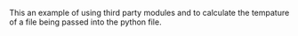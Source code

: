 This an example of using third party modules and to calculate the tempature of a file being passed into the python file.